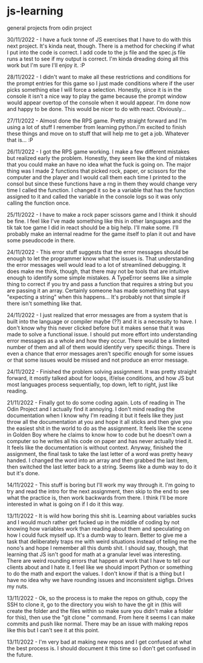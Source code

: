 # js-learning
general projects from odin project

30/11/2022 - I have a fuck tonne of JS exercises that I have to do with this next project. It's kinda neat, though. There is a method for checking if what I put into the code is correct. I add code to the js file and the spec.js file runs a test to see if my output is correct. I'm kinda dreading doing all this work but I'm sure I'll enjoy it. :P

28/11/2022 - I didn't want to make all these restrictions and conditions for the prompt entries for this game so I just made conditions where if the user picks something else I will force a selection. Honestly, since it is in the console it isn't a nice way to play the game because the prompt window would appear overtop of the console when it would appear. I'm done now and happy to be done. This would be nicer to do with react. Obviously...

27/11/2022 - Almost done the RPS game. Pretty straight forward and I'm using a lot of stuff I remember from learning python.I'm excited to finish these things and move on to stuff that will help me to get a job. Whatever that is... :P

26/11/2022 - I got the RPS game working. I make a few different mistakes but realized early the problem. Honestly, they seem like the kind of mistakes that you could make an have no idea what the fuck is going on. The major thing was I made 2 functions that picked rock, paper, or scissors for the computer and the player and I would call them each time I printed to the consol but since these functions have a rng in them they would change very time I called the function. I changed it so be a variable that has the function assigned to it and called the variable in the console logs so it was only calling the function once.

25/11/2022 - I have to make a rock paper scissors game and I think it should be fine. I feel like I've made something like this in other languages and the tik tak toe game I did in react should be a big help. I'll make some. I'll probably make an internal readme for the game itself to plan it out and have some pseudocode in there.

24/11/2022 - This error stuff suggests that the error messages should be enough to let the programmer know what the issues is. That understanding the error messages well would lead to a lot of streamlined debugging. It does make me think, though, that there may not be tools that are intuitive enough to identify some simple mistakes. A TypeError seems like a simple thing to correct if you try and pass a function that requires a string but you are passing it an array. Certainly someone has made something that says "expecting a string" when this happens... It's probably not that simple if there isn't something like that.

24/11/2022 - I just realized that error messages are from a system that is built into the language or compiler maybe (??) and it is a necessity to have. I don't know why this never clicked before but it makes sense that it was made to solve a functional issue. I should put more effort into understanding error messages as a whole and how they occur. There would be a limited number of them and all of them would identify very specific things. There is even a chance that error messages aren't specific enough for some issues or that some issues would be missed and not produce an error message.

24/11/2022 - Finished the problem solving assignment. It was pretty straight forward, it mostly talked about for loops, if/else conditions, and how JS but most languages process sequentially, top down, left to right, just like reading.

21/11/2022 - Finally got to do some coding again. Lots of reading in The Odin Project and I actually find it annoying. I don't mind reading the documentation when I know why I'm reading it but it feels like they just throw all the documentation at you and hope it all sticks and then give you the easiest shit in the world to do as the assignment. It feels like the scene in Golden Boy where he claims to know how to code but he doesn't own a computer so he writes all his code on paper and has never actually tried it. It feels like the documentation is without context. Anyway, finished the assignment, the final task to take the last letter of a word was pretty heavy handed. I changed the word into an array and then grabbed the last item, then switched the last letter back to a string. Seems like a dumb way to do it but it's done. 

14/11/2022 - This stuff is boring but I'll work my way through it. I'm going to try and read the intro for the next assignment, then skip to the end to see what the practice is, then work backwards from there. I think I'll be more interested in what is going on if I do it this way.

13/11/2022 - It is wild how boring this shit is. Learning about variables sucks and I would much rather get fucked up in the middle of coding by not knowing how variables work than reading about them and speculating on how I could fuck myself up. It's a dumb way to learn. Better to give me a task that deliberately traps me with weird situations instead of telling me the nono's and hope I remember all this dumb shit. I should say, though, that learning that JS isn't good for math at a granular level was interesting. There are weird rounding errors that happen at work that I have to tell our clients about and I hate it. I feel like we should import Python or something to do the math and export the values. I don't know if that is a thing but I have no idea why we have rounding issues and inconsistent sigfigs. Drives my nuts.

13/11/2022 - Ok, so the process is to make the repos on github, copy the SSH to clone it, go to the directory you wish to have the git in (this will create the folder and the files within so make sure you didn't make a folder for this), then use the "git clone <SSH>" command. From here it seems I can make commits and push like normal. There may be an issue with making repos like this but I can't see it at this point.

13/11/2022 - I'm very bad at making new repos and I get confused at what the best process is. I should document it this time so I don't get confused in the future.